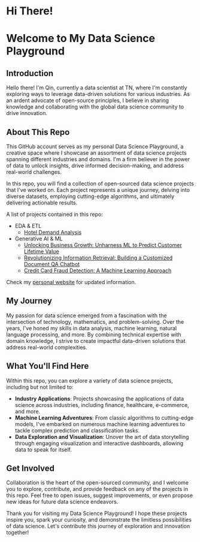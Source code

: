 # **Hi There!**

# Welcome to My Data Science Playground

## **Introduction**

Hello there! I'm Qin, currently a data scientist at TN, where I'm constantly exploring ways to leverage data-driven solutions for various industries. As an ardent advocate of open-source principles, I believe in sharing knowledge and collaborating with the global data science community to drive innovation.

## **About This Repo**

This GitHub account serves as my personal Data Science Playground, a creative space where I showcase an assortment of data science projects spanning different industries and domains. I'm a firm believer in the power of data to unlock insights, drive informed decision-making, and address real-world challenges.

In this repo, you will find a collection of open-sourced data science projects that I've worked on. Each project represents a unique journey, delving into diverse datasets, employing cutting-edge algorithms, and ultimately delivering actionable results.

A list of projects contained in this repo:

* EDA & ETL
  * [Hotel Demand Analysis](https://github.com/Qin-Datahub/EDA_and_ETL/blob/main/hotel_demand_analysis_with_plotly.ipynb)
* Generative AI & ML
  * [Unlocking Business Growth: Unharness ML to Predict Customer Lifetime Value](https://github.com/Qin-Datahub/Customer-Lifetime-Value-Prediction)
  * [Revolutionizing Information Retrieval: Building a Customized Document QA Chatbot](https://github.com/Qin-Datahub/Document_QA_Chatbot)
  * [Credit Card Fraud Detection: A Machine Learning Approach](https://github.com/Qin-Datahub/Credit-Card-Fraud-Detection)
 
 Check my [personal website](https://qin-datahub.github.io/) for updated information.

## **My Journey**

My passion for data science emerged from a fascination with the intersection of technology, mathematics, and problem-solving. Over the years, I've honed my skills in data analysis, machine learning, natural language processing, and more. By combining technical expertise with domain knowledge, I strive to create impactful data-driven solutions that address real-world complexities.

## **What You'll Find Here**

Within this repo, you can explore a variety of data science projects, including but not limited to:
* **Industry Applications**: Projects showcasing the applications of data science across industries, including finance, healthcare, e-commerce, and more.
* **Machine Learning Adventures**: From classic algorithms to cutting-edge models, I've embarked on numerous machine learning adventures to tackle complex prediction and classification tasks.
* **Data Exploration and Visualization**: Unover the art of data storytelling through engaging visualization and interactive dashboards, allowing data to speak for itself.

## **Get Involved**

Collaboration is the heart of the open-sourced community, and I welcome you to explore, contribute, and provide feedback on any of the projects in this repo. Feel free to open issues, suggest improvements, or even propose new ideas for future data science endeavors.

Thank you for visiting my Data Science Playground! I hope these projects inspire you, spark your curiosity, and demonstrate the limitless possibilities of data science. Let's contribute this journey of exploration and innovation together!

